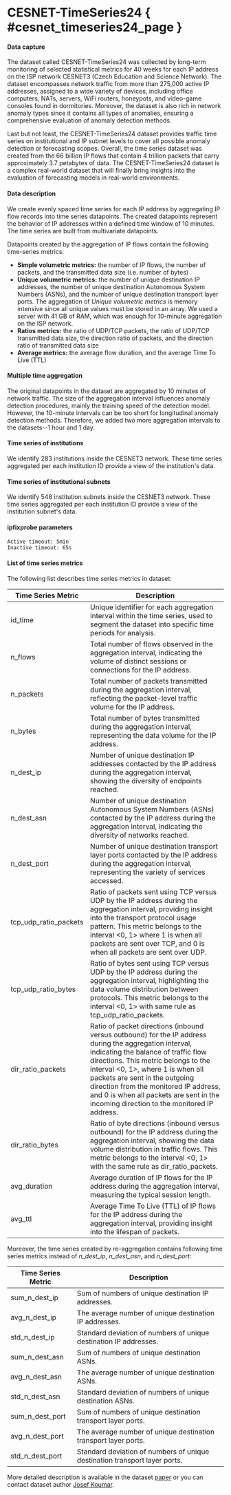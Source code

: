 # CESNET-TimeSeries24 { #cesnet_timeseries24_page }

#### Data capture

The dataset called CESNET-TimeSeries24 was collected by long-term monitoring of selected statistical metrics for 40 weeks for each IP address on the ISP network CESNET3 (Czech Education and Science Network). The dataset encompasses network traffic from more than 275,000 active IP addresses, assigned to a wide variety of devices, including office computers, NATs, servers, WiFi routers, honeypots, and video-game consoles found in dormitories. Moreover, the dataset is also rich in network anomaly types since it contains all types of anomalies, ensuring a comprehensive evaluation of anomaly detection methods.

Last but not least, the CESNET-TimeSeries24 dataset provides traffic time series on institutional and IP subnet levels to cover all possible anomaly detection or forecasting scopes. Overall, the time series dataset was created from the 66 billion IP flows that contain 4 trillion packets that carry approximately 3.7 petabytes of data. The CESNET-TimeSeries24 dataset is a complex real-world dataset that will finally bring insights into the evaluation of forecasting models in real-world environments.

#### Data description

We create evenly spaced time series for each IP address by aggregating IP flow records into time series datapoints. The created datapoints represent the behavior of IP addresses within a defined time window of 10 minutes. The time series are built from multivariate datapoints.  

Datapoints created by the aggregation of IP flows contain the following time-series metrics:

- **Simple volumetric metrics:** the number of IP flows, the number of packets, and the transmitted data size (i.e. number of bytes)
- **Unique volumetric metrics:** the number of unique destination IP addresses, the number of unique destination Autonomous System Numbers (ASNs), and the number of unique destination transport layer ports. The aggregation of *Unique volumetric metrics* is memory intensive since all unique values must be stored in an array. We used a server with 41 GB of RAM, which was enough for 10-minute aggregation on the ISP network.
- **Ratios metrics:** the ratio of UDP/TCP packets, the ratio of UDP/TCP transmitted data size, the direction ratio of packets, and the direction ratio of transmitted data size
- **Average metrics:** the average flow duration, and the average Time To Live (TTL)

#### Multiple time aggregation  

The original datapoints in the dataset are aggregated by 10 minutes of network traffic. The size of the aggregation interval influences anomaly detection procedures, mainly the training speed of the detection model. However, the 10-minute intervals can be too short for longitudinal anomaly detection methods. Therefore, we added two more aggregation intervals to the datasets--1 hour and 1 day.

#### Time series of institutions  

We identify 283 institutions inside the CESNET3 network. These time series aggregated per each institution ID provide a view of the institution's data.

#### Time series of institutional subnets

We identify 548 institution subnets inside the CESNET3 network. These time series aggregated per each institution ID provide a view of the institution subnet's data.

#### ipfixprobe parameters

    Active timeout: 5min
    Inactive timeout: 65s

#### List of time series metrics

The following list describes time series metrics in dataset:

|  Time Series Metric    |   Description                                          |
|------------------------|---------------------------------------------------------------|
| id_time                |  Unique identifier for each aggregation interval within the time series, used to segment the dataset into specific time periods for analysis. |
| n_flows                | Total number of flows observed in the aggregation interval, indicating the volume of distinct sessions or connections for the IP address. |
| n_packets              | Total number of packets transmitted during the aggregation interval, reflecting the packet-level traffic volume for the IP address. |
| n_bytes                | Total number of bytes transmitted during the aggregation interval, representing the data volume for the IP address. |
| n_dest_ip              | Number of unique destination IP addresses contacted by the IP address during the aggregation interval, showing the diversity of endpoints reached. |
| n_dest_asn             | Number of unique destination Autonomous System Numbers (ASNs) contacted by the IP address during the aggregation interval, indicating the diversity of networks reached. |
| n_dest_port            | Number of unique destination transport layer ports contacted by the IP address during the aggregation interval, representing the variety of services accessed. |
| tcp_udp_ratio_packets  | Ratio of packets sent using TCP versus UDP by the IP address during the aggregation interval, providing insight into the transport protocol usage pattern. This metric belongs to the interval <0, 1> where 1 is when all packets are sent over TCP, and 0 is when all packets are sent over UDP. |
| tcp_udp_ratio_bytes    | Ratio of bytes sent using TCP versus UDP by the IP address during the aggregation interval, highlighting the data volume distribution between protocols. This metric belongs to the interval <0, 1>  with same rule as tcp_udp_ratio_packets. |
| dir_ratio_packets      | Ratio of packet directions (inbound versus outbound) for the IP address during the aggregation interval, indicating the balance of traffic flow directions. This metric belongs to the interval <0, 1>, where 1 is when all packets are sent in the outgoing direction from the monitored IP address, and 0 is when all packets are sent in the incoming direction to the monitored IP address. |
| dir_ratio_bytes        | Ratio of byte directions (inbound versus outbound) for the IP address during the aggregation interval, showing the data volume distribution in traffic flows. This metric belongs to the interval <0, 1> with the same rule as dir_ratio_packets. |
| avg_duration           | Average duration of IP flows for the IP address during the aggregation interval, measuring the typical session length. |
| avg_ttl                | Average Time To Live (TTL) of IP flows for the IP address during the aggregation interval, providing insight into the lifespan of packets. |

Moreover, the time series created by re-aggregation contains following time series metrics instead of *n_dest_ip*, *n_dest_asn*, and *n_dest_port*:

|  Time Series Metric    |   Description                                                                |
|------------------------|------------------------------------------------------------------------------|
| sum_n_dest_ip          | Sum of numbers of unique destination IP addresses.                           |
| avg_n_dest_ip          | The average number of unique destination IP addresses.                       |
| std_n_dest_ip          | Standard deviation of numbers of unique destination IP addresses.            |
| sum_n_dest_asn         | Sum of numbers of unique destination ASNs.                                   |
| avg_n_dest_asn         | The average number of unique destination ASNs.                               |
| std_n_dest_asn         | Standard deviation of numbers of unique destination ASNs.                    |
| sum_n_dest_port        | Sum of numbers of unique destination transport layer ports.                  |
| avg_n_dest_port        |  The average number of unique destination transport layer ports.             |
| std_n_dest_port        | Standard deviation of numbers of unique destination transport layer ports.   |

More detailed description is available in the dataset [paper](https://doi.org/10.1038/s41597-025-04603-x) or you can contact dataset author [Josef Koumar](https://koumajos.github.io/).